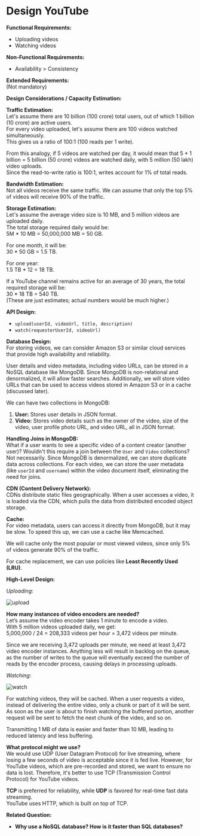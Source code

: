 # Design YouTube



**Functional Requirements:**  
- Uploading videos  
- Watching videos  

**Non-Functional Requirements:**  
- Availability > Consistency  

**Extended Requirements:**  
(Not mandatory)

**Design Considerations / Capacity Estimation:**

**Traffic Estimation:**  
Let's assume there are 10 billion (100 crore) total users, out of which 1 billion (10 crore) are active users.  
For every video uploaded, let's assume there are 100 videos watched simultaneously.  
This gives us a ratio of 100:1 (100 reads per 1 write).  

From this analogy, if 5 videos are watched per day, it would mean that 5 * 1 billion = 5 billion (50 crore) videos are watched daily, with 5 million (50 lakh) video uploads.  
Since the read-to-write ratio is 100:1, writes account for 1% of total reads.

**Bandwidth Estimation:**  
Not all videos receive the same traffic. We can assume that only the top 5% of videos will receive 90% of the traffic.

**Storage Estimation:**  
Let's assume the average video size is 10 MB, and 5 million videos are uploaded daily.  
The total storage required daily would be:  
5M * 10 MB = 50,000,000 MB = 50 GB.  

For one month, it will be:  
30 * 50 GB = 1.5 TB.  

For one year:  
1.5 TB * 12 = 18 TB.  

If a YouTube channel remains active for an average of 30 years, the total required storage will be:  
30 * 18 TB = 540 TB.  
(These are just estimates; actual numbers would be much higher.)

**API Design:**  
- `upload(userId, videoUrl, title, description)`  
- `watch(requesterUserId, videoUrl)`

**Database Design:**  
For storing videos, we can consider Amazon S3 or similar cloud services that provide high availability and reliability.

User details and video metadata, including video URLs, can be stored in a NoSQL database like MongoDB. Since MongoDB is non-relational and denormalized, it will allow faster searches. Additionally, we will store video URLs that can be used to access videos stored in Amazon S3 or in a cache (discussed later).

We can have two collections in MongoDB:  
1. **User:** Stores user details in JSON format.  
2. **Video:** Stores video details such as the owner of the video, size of the video, user profile photo URL, and video URL, all in JSON format.

**Handling Joins in MongoDB:**  
What if a user wants to see a specific video of a content creator (another user)? Wouldn't this require a join between the `User` and `Video` collections?  
Not necessarily. Since MongoDB is denormalized, we can store duplicate data across collections. For each video, we can store the user metadata (like `userId` and `username`) within the video document itself, eliminating the need for joins.

**CDN (Content Delivery Network):**  
CDNs distribute static files geographically. When a user accesses a video, it is loaded via the CDN, which pulls the data from distributed encoded object storage.

**Cache:**  
For video metadata, users can access it directly from MongoDB, but it may be slow. To speed this up, we can use a cache like Memcached.

We will cache only the most popular or most viewed videos, since only 5% of videos generate 90% of the traffic.

For cache replacement, we can use policies like **Least Recently Used (LRU)**.

**High-Level Design:**

_Uploading_: 

![upload](https://dev-to-uploads.s3.amazonaws.com/uploads/articles/h5mfdwotcbm0mxpaafw0.png)

**How many instances of video encoders are needed?**  
Let’s assume the video encoder takes 1 minute to encode a video.  
With 5 million videos uploaded daily, we get:  
5,000,000 / 24 = 208,333 videos per hour = 3,472 videos per minute.  

Since we are receiving 3,472 uploads per minute, we need at least 3,472 video encoder instances. Anything less will result in backlog on the queue, as the number of writes to the queue will eventually exceed the number of reads by the encoder process, causing delays in processing uploads.

_Watching_: 

![watch](https://dev-to-uploads.s3.amazonaws.com/uploads/articles/y0gu82kb4m499qnmubea.png)
  
For watching videos, they will be cached. When a user requests a video, instead of delivering the entire video, only a chunk or part of it will be sent. As soon as the user is about to finish watching the buffered portion, another request will be sent to fetch the next chunk of the video, and so on.

Transmitting 1 MB of data is easier and faster than 10 MB, leading to reduced latency and less buffering.

**What protocol might we use?**  
We would use UDP (User Datagram Protocol) for live streaming, where losing a few seconds of video is acceptable since it is fed live. However, for YouTube videos, which are pre-recorded and stored, we want to ensure no data is lost. Therefore, it's better to use TCP (Transmission Control Protocol) for YouTube videos.

**TCP** is preferred for reliability, while **UDP** is favored for real-time fast data streaming.  
YouTube uses HTTP, which is built on top of TCP.

**Related Question:**  
- **Why use a NoSQL database? How is it faster than SQL databases?**
